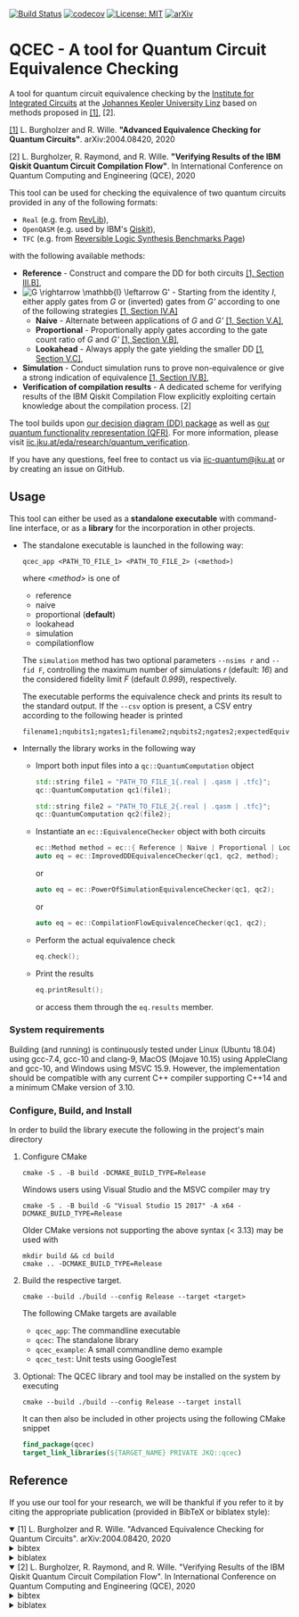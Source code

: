 [![Build Status](https://travis-ci.com/iic-jku/qcec.svg?branch=master)](https://travis-ci.com/iic-jku/qcec)
[![codecov](https://codecov.io/gh/iic-jku/qcec/branch/master/graph/badge.svg)](https://codecov.io/gh/iic-jku/qcec)
[![License: MIT](https://img.shields.io/badge/License-MIT-yellow.svg)](https://opensource.org/licenses/MIT)
[![arXiv](https://img.shields.io/static/v1?label=arXiv&message=2004.08420&color=inactive)](https://arxiv.org/abs/2004.08420) 

# QCEC - A tool for **Q**uantum **C**ircuit **E**quivalence **C**hecking

A tool for quantum circuit equivalence checking by the [Institute for Integrated Circuits](http://iic.jku.at/eda/) at the [Johannes Kepler University Linz](https://jku.at) based on methods proposed in [[1]](https://arxiv.org/abs/2004.08420), [2]. 

[[1]](https://arxiv.org/abs/2004.08420) L. Burgholzer and R. Wille. **"Advanced Equivalence Checking for Quantum Circuits"**. arXiv:2004.08420, 2020

[2] L. Burgholzer, R. Raymond, and R. Wille. **"Verifying Results of the IBM Qiskit Quantum Circuit Compilation Flow"**. In International Conference on Quantum Computing and Engineering (QCE), 2020

This tool can be used for checking the equivalence of two quantum circuits provided in any of the following formats:
 * `Real` (e.g. from [RevLib](http://revlib.org)),
 * `OpenQASM` (e.g. used by IBM's [Qiskit](https://github.com/Qiskit/qiskit)),
 * `TFC` (e.g. from [Reversible Logic Synthesis Benchmarks Page](http://webhome.cs.uvic.ca/~dmaslov/mach-read.html))
 
 with the following available methods:
- **Reference** - Construct and compare the DD for both circuits [[1, Section III.B]](https://arxiv.org/pdf/2004.08420.pdf#page=5),
- ![G \rightarrow \mathbb{I} \leftarrow G'](https://render.githubusercontent.com/render/math?math=G%20%5Crightarrow%20%5Cmathbb%7BI%7D%20%5Cleftarrow%20G') - Starting from the identity *I*, either apply gates from *G* or (inverted) gates from *G'* according to one of the following strategies [[1, Section IV.A]](https://arxiv.org/pdf/2004.08420.pdf#page=6)
    - **Naive** - Alternate between applications of *G* and *G'* [[1, Section V.A]](https://arxiv.org/pdf/2004.08420.pdf#page=8),
    - **Proportional** - Proportionally apply gates according to the gate count ratio of *G* and *G'* [[1, Section V.B]](https://arxiv.org/pdf/2004.08420.pdf#page=8),
    - **Lookahead** - Always apply the gate yielding the smaller DD [[1, Section V.C]](https://arxiv.org/pdf/2004.08420.pdf#page=8),
- **Simulation** - Conduct simulation runs to prove non-equivalence or give a strong indication of equivalence [[1, Section IV.B]](https://arxiv.org/pdf/2004.08420.pdf#page=7),
- **Verification of compilation results** - A dedicated scheme for verifying results of the IBM Qiskit Compilation Flow explicitly exploiting certain knowledge about the compilation process. [2]

The tool builds upon [our decision diagram (DD) package](https://github.com/iic-jku/dd_package.git) as well as [our quantum functionality representation (QFR)](https://github.com/iic-jku/qfr.git). For more information, please visit [iic.jku.at/eda/research/quantum_verification](http://iic.jku.at/eda/research/quantum_verification). 

If you have any questions, feel free to contact us via [iic-quantum@jku.at](mailto:iic-quantum@jku.at) or by creating an issue on GitHub.

## Usage

This tool can either be used as a **standalone executable** with command-line interface, or as a **library** for the incorporation in other projects.
- The standalone executable is launched in the following way:
    ```commandline
    qcec_app <PATH_TO_FILE_1> <PATH_TO_FILE_2> (<method>)
    ```
  where *\<method\>* is one of
   - reference
   - naive
   - proportional (**default**)
   - lookahead 
   - simulation
   - compilationflow
   
  The ```simulation``` method has two optional parameters ```--nsims r``` and ```--fid F```, controlling the maximum number of simulations *r* (default: *16*) and the considered fidelity limit *F* (default *0.999*), respectively.
      
   The executable performs the equivalence check and prints its result to the standard output. If the `--csv` option is present, a CSV entry according to the following header is printed
    ```csv
   filename1;nqubits1;ngates1;filename2;nqubits2;ngates2;expectedEquivalent;equivalent;method;time;maxActive;nsims
   ```
   
- Internally the library works in the following way
    - Import both input files into a `qc::QuantumComputation` object
        ```c++
        std::string file1 = "PATH_TO_FILE_1{.real | .qasm | .tfc}";
        qc::QuantumComputation qc1(file1);
        
        std::string file2 = "PATH_TO_FILE_2{.real | .qasm | .tfc}";
        qc::QuantumComputation qc2(file2);
        ```
    - Instantiate an `ec::EquivalenceChecker` object with both circuits
        ```c++
        ec::Method method = ec::{ Reference | Naive | Proportional | Lookahead };
        auto eq = ec::ImprovedDDEquivalenceChecker(qc1, qc2, method);
        ```
        or 
        ```c++ 
        auto eq = ec::PowerOfSimulationEquivalenceChecker(qc1, qc2);
        ```
        or 
        ```c++ 
        auto eq = ec::CompilationFlowEquivalenceChecker(qc1, qc2);
        ```
    - Perform the actual equivalence check
        ```c++
        eq.check();
        ```
    - Print the results
        ```c++
        eq.printResult();
        ```
        or access them through the ```eq.results``` member.
  
### System requirements

Building (and running) is continuously tested under Linux (Ubuntu 18.04) using gcc-7.4, gcc-10 and clang-9, MacOS (Mojave 10.15) using AppleClang and gcc-10, and Windows using MSVC 15.9. 
However, the implementation should be compatible with any current C++ compiler supporting C++14 and a minimum CMake version of 3.10.

### Configure, Build, and Install

In order to build the library execute the following in the project's main directory
1) Configure CMake
    ```commandline
    cmake -S . -B build -DCMAKE_BUILD_TYPE=Release
    ```
   Windows users using Visual Studio and the MSVC compiler may try
   ```commandline
   cmake -S . -B build -G "Visual Studio 15 2017" -A x64 -DCMAKE_BUILD_TYPE=Release
   ```
   Older CMake versions not supporting the above syntax (< 3.13) may be used with
   ```commandline
   mkdir build && cd build
   cmake .. -DCMAKE_BUILD_TYPE=Release
   ```
2) Build the respective target. 
    ```commandline
   cmake --build ./build --config Release --target <target>
   ```
    The following CMake targets are available
    - `qcec_app`: The commandline executable
    - `qcec`: The standalone library
    - `qcec_example`: A small commandline demo example
    - `qcec_test`: Unit tests using GoogleTest

3) Optional: The QCEC library and tool may be installed on the system by executing
   
    ```commandline
    cmake --build ./build --config Release --target install
    ```

    It can then also be included in other projects using the following CMake snippet
    
    ```cmake
    find_package(qcec)
    target_link_libraries(${TARGET_NAME} PRIVATE JKQ::qcec)
    ```

## Reference

If you use our tool for your research, we will be thankful if you refer to it by citing the appropriate publication (provided in BibTeX or biblatex style):

<details open>
<summary>[1] L. Burgholzer and R. Wille. "Advanced Equivalence Checking for Quantum Circuits". arXiv:2004.08420, 2020</summary>

<details>
<summary>bibtex</summary>

```bibtex
@misc{burgholzer2020advanced,
    author = {Burgholzer, Lukas and Wille, Robert},
    title = {Advanced Equivalence Checking of Quantum Circuits},
    archivePrefix = "arXiv", 
    note = {arXiv:2004.08420},
    year = 2020
}
```

</details>

<details>
<summary>biblatex</summary>

```bibtex 
@online{burgholzer2020advanced,
    author       = {Burgholzer, Lukas and Wille, Robert},
    title        = {Advanced Equivalence Checking of Quantum Circuits},
    date         = {2020-04-21},
    eprinttype   = {arxiv},
    eprint       = {2004.08420},
    eprintclass  = {quant-ph},
}
```

</details>

</details>

<details open>
<summary>[2] L. Burgholzer, R. Raymond, and R. Wille. "Verifying Results of the IBM Qiskit Quantum Circuit Compilation Flow". In International Conference on Quantum Computing and Engineering (QCE), 2020</summary>

<details>
<summary>bibtex</summary>

```bibtex
@inproceedings{burgholzer2020verifyingResultsIBM,
  title = {Verifying results of the {{IBM Qiskit}} quantum circuit compilation flow},
  booktitle = {International Conference on Quantum Computing and Engineering},
  author = {Burgholzer, Lukas and Raymond, Rudy and Wille, Robert},
  year = {2020}
}
```

</details>

<details>
<summary>biblatex</summary>

```bibtex 
@inproceedings{burgholzer2020verifyingResultsIBM,
  title = {Verifying results of the {{IBM Qiskit}} quantum circuit compilation flow},
  author = {Burgholzer, Lukas and Raymond, Rudy and Wille, Robert},
  date = {2020},
  eventtitle = {International Conference on Quantum Computing and Engineering}
}
```

</details>

</details>
